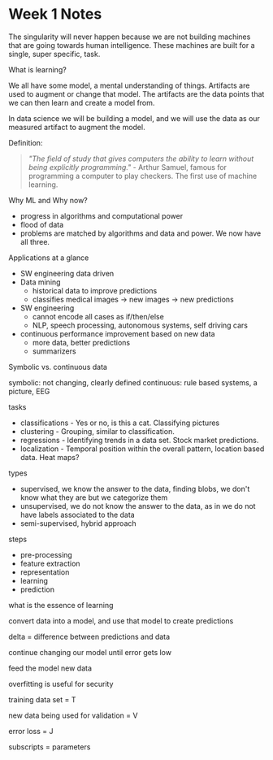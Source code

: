 # Week 1 Notes

The singularity will never happen because we are not building machines that are going towards human intelligence. These machines are built for a single, super specific, task.

What is learning?

We all have some model, a mental understanding of things. Artifacts are used to augment or change that model. The artifacts are the data points that we can then learn and create a model from.

In data science we will be building a model, and we will use the data as our measured artifact to augment the model.

Definition:

> _"The field of study that gives computers the ability to learn without being explicitly programming."_ - Arthur Samuel, famous for programming a computer to play checkers. The first use of machine learning.

Why ML and Why now?

* progress in algorithms and computational power
* flood of data
* problems are matched by algorithms and data and power. We now have all three.

Applications at a glance

* SW engineering data driven
* Data mining
	* historical data to improve predictions
	* classifies medical images -> new images -> new predictions
* SW engineering
	* cannot encode all cases as if/then/else
	* NLP, speech processing, autonomous systems, self driving cars
* continuous performance improvement based on new data
	* more data, better predictions
	* summarizers

Symbolic vs. continuous data

symbolic: not changing, clearly defined
continuous: rule based systems, a picture, EEG

tasks

* classifications - Yes or no, is this a cat. Classifying pictures
* clustering - Grouping, similar to classification.
* regressions - Identifying trends in a data set. Stock market predictions.
* localization - Temporal position within the overall pattern, location based data. Heat maps?

types

* supervised, we know the answer to the data, finding blobs, we don't know what they are but we categorize them
* unsupervised, we do not know the answer to the data, as in we do not have labels associated to the data
* semi-supervised, hybrid approach

steps

* pre-processing
* feature extraction
* representation
* learning
* prediction


what is the essence of learning

convert data into a model, and use that model to create predictions

delta = difference between predictions and data

continue changing our model until  error gets low

feed the model new data

overfitting is useful for security

training data set = T

new data being used for validation = V

error loss = J

subscripts = parameters
